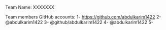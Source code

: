 Team Name: XXXXXXX

Team members GitHub accounts: 
1- https://github.com/abdulkarim1422
2- @abdulkarim1422
3- @github/abdulkarim1422
4- @abdulkarim1422
5- 
